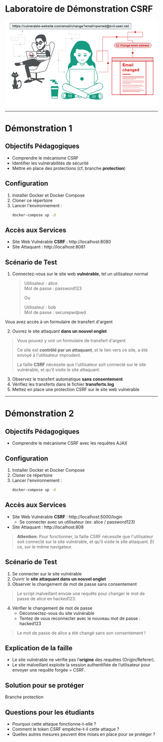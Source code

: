 # Laboratoire de Démonstration CSRF

![](readme_docs/859089c8.png)


---

# Démonstration 1

## Objectifs Pédagogiques

- Comprendre le mécanisme CSRF
- Identifier les vulnérabilités de sécurité
- Mettre en place des protections (cf. branche **protection**)

## Configuration

1. Installer Docker et Docker Compose
2. Cloner ce répertoire
3. Lancer l'environnement :
   ```bash
   docker-compose up -d
   ```

## Accès aux Services

- Site Web Vulnérable **CSRF** : http://localhost:8080
- Site Attaquant : http://localhost:8081

## Scénario de Test

1. Connectez-vous sur le site web **vulnérable**, tel un utilisateur normal
   > Utilisateur : alice  
   > Mot de passe : password123
   > 
   > Ou
   > 
   > Utilisateur : bob  
   > Mot de passe : securepwdpwd

Vous avez accès à un formulaire de transfert d'argent
 

2. Ouvrez le site attaquant **dans un nouvel onglet**
> Vous pouvez y voir un formulaire de transfert d'argent
> 
> Ce site est **contrôlé par un attaquant**, et le lien vers ce site, a été envoyé à l'utilisateur imprudent.
> 
> La faille **CSRF** nécessite que l'utilisateur soit connecté sur le site vulnérable, et qu'il visite le site attaquant.


3. Observez le transfert automatique **sans consentement**
4. Vérifiez les transferts dans le fichier **transferts.log**
5. Mettez en place une protection CSRF sur le site web vulnérable



---

# Démonstration 2

## Objectifs Pédagogiques
- Comprendre le mécanisme CSRF avec les requêtes AJAX


## Configuration

1. Installer Docker et Docker Compose
2. Cloner ce répertoire
3. Lancer l'environnement :
   ```bash
   docker-compose up -d
   ```

## Accès aux Services

- Site Web Vulnérable **CSRF** : http://localhost:5000/login
  - Se connecter avec un utilisateur (ex: alice / password123)
- Site Attaquant : http://localhost:808

> **Attention:** Pour fonctionner, la faille CSRF nécessite que l'utilisateur soit connecté sur le site vulnérable, et qu'il visite le site attaquant.
> Et ce, sur le même navigateur.

## Scénario de Test

1. Se connecter sur le site vulnérable
2. Ouvrir le **site attaquant dans un nouvel onglet**
3. Observer le changement de mot de passe sans consentement
> Le script malveillant envoie une requête pour changer le mot de passe de alice en hacked123.
4. Vérifier le changement de mot de passe
   - Déconnectez-vous du site vulnérable
   - Tentez de vous reconnecter avec le nouveau mot de passe : hacked123

> Le mot de passe de alice a été changé sans son consentement !


## Explication de la faille

- Le site vulnérable ne vérifie pas l’**origine** des requêtes (Origin/Referer).
- Le site malveillant exploite la session authentifiée de l’utilisateur pour envoyer une requête forgée = CSRF.

## Solution pour se protéger
  
Branche protection

## Questions pour les étudiants

- Pourquoi cette attaque fonctionne-t-elle ?
- Comment le token CSRF empêche-t-il cette attaque ?
- Quelles autres mesures peuvent être mises en place pour se protéger ?

